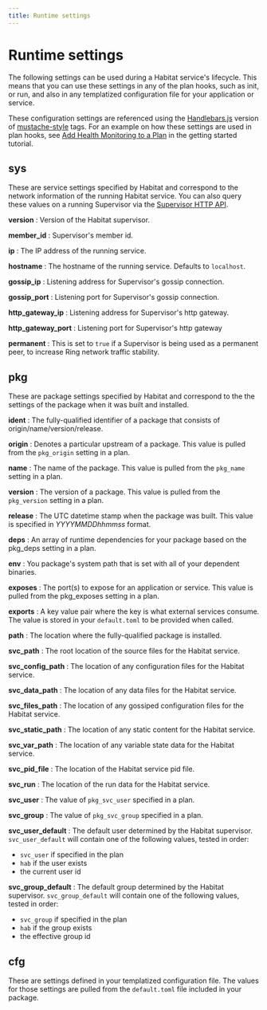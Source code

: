 ```yaml
---
title: Runtime settings
---
```


# Runtime settings
The following settings can be used during a Habitat service's lifecycle. This means that you can use these settings in any of the plan hooks, such as init, or run, and also in any templatized configuration file for your application or service.

These configuration settings are referenced using the [Handlebars.js](https://github.com/wycats/handlebars.js/) version of [mustache-style](https://mustache.github.io/mustache.5.html) tags. For an example on how these settings are used in plan hooks, see [Add Health Monitoring to a Plan](/tutorials/sample-app/mac/add-health-check-hook/) in the getting started tutorial.

## sys
These are service settings specified by Habitat and correspond to the network information of the running Habitat service. You can also query these values on a running Supervisor via the [Supervisor HTTP API](docs/run-packages-monitoring). 

**version**
: Version of the Habitat supervisor. 

**member_id** 
: Supervisor's member id. 

**ip**
: The IP address of the running service.  

**hostname**
: The hostname of the running service. Defaults to `localhost`. 

**gossip_ip** 
: Listening address for Supervisor's gossip connection.  

**gossip_port** 
: Listening port for Supervisor's gossip connection. 

**http_gateway_ip** 
: Listening address for Supervisor's http gateway. 

**http_gateway_port** 
: Listening port for Supervisor's http gateway

**permanent**
: This is set to `true` if a Supervisor is being used as a permanent peer, to increase Ring network traffic stability. 

## pkg
These are package settings specified by Habitat and correspond to the the settings of the package when it was built and installed.

**ident**
: The fully-qualified identifier of a package that consists of origin/name/version/release.

**origin**
: Denotes a particular upstream of a package. This value is pulled from the `pkg_origin` setting in a plan.

**name**
: The name of the package. This value is pulled from the `pkg_name` setting in a plan.

**version**
: The version of a package. This value is pulled from the `pkg_version` setting in a plan.

**release**
: The UTC datetime stamp when the package was built. This value is specified in _YYYYMMDDhhmmss_ format.

**deps**
: An array of runtime dependencies for your package based on the pkg_deps setting in a plan.

**env** 
: You package's system path that is set with all of your dependent binaries. 

**exposes**
: The port(s) to expose for an application or service. This value is pulled from the pkg_exposes setting in a plan.

**exports** 
: A key value pair where the key is what external services consume. The value is stored in your `default.toml` to be provided when called.

**path**
: The location where the fully-qualified package is installed.

**svc_path**
: The root location of the source files for the Habitat service.

**svc\_config\_path**
: The location of any configuration files for the Habitat service.

**svc\_data\_path**
: The location of any data files for the Habitat service.

**svc\_files\_path**
: The location of any gossiped configuration files for the Habitat service.

**svc\_static\_path**
: The location of any static content for the Habitat service.

**svc\_var\_path**
: The location of any variable state data for the Habitat service.

**svc\_pid_file**
: The location of the Habitat service pid file.

**svc_run** 
: The location of the run data for the Habitat service. 

**svc_user**
: The value of `pkg_svc_user` specified in a plan.

**svc_group**
: The value of `pkg_svc_group` specified in a plan.

**svc\_user\_default**
: The default user determined by the Habitat supervisor. `svc_user_default` will contain one of the following values, tested in order:

- `svc_user` if specified in the plan
- `hab` if the user exists
- the current user id

**svc\_group\_default**
: The default group determined by the Habitat supervisor. `svc_group_default` will contain one of the following values, tested in order:

- `svc_group` if specified in the plan
- `hab` if the group exists
- the effective group id

## cfg
These are settings defined in your templatized configuration file. The values for those settings are pulled from the `default.toml` file included in your package.